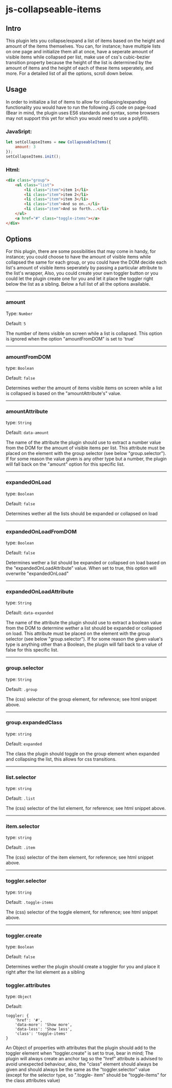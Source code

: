 # js-collapseable-items

## Intro

This plugin lets you collapse/expand a list of items based on the height and amount of the items themselves. You can, for instance; have multiple lists on one page and initialize them all at once, have a seperate amount of visible items while collapsed per list, make use of css's cubic-bezier transition property because the height of the list is determined by the amount of items and the height of each of these items seperately, and more. For a detailed list of all the options, scroll down below.

## Usage

In order to initialize a list of items to allow for collapsing/expanding functionality you would have to run the following JS code on page-load (Bear in mind, the plugin uses ES6 standards and syntax, some browsers may not support this yet for which you would need to use a polyfill).

### JavaSript:
```javascript
let setCollapseItems = new CollapseableItems({
    amount: 3
});
setCollapseItems.init();
```
### Html:
```html
<div class="group">
    <ul class="list">
        <li class="item">item 1</li>
        <li class="item">item 2</li>
        <li class="item">item 3</li>
        <li class="item">And so on..</li>
        <li class="item">And so forth...</li>
    </ul>
    <a href="#" class="toggle-items"></a>
</div>
```

## Options
For this plugin, there are some possibilities that may come in handy, for instance; you could choose to have the amount of visible items while collapsed the same for each group, or you could have the DOM decide each list's amount of visible items seperately by passing a particular attribute to the list's wrapper, Also, you could create your own toggler button or you could let the plugin create one for you and let it place the toggler right below the list as a sibling. Below a full list of all the options available.


---

### amount
Type: `Number`

Default: `5`

The number of items visible on screen while a list is collapsed. This option is ignored when the option "amountFromDOM" is set to 'true'

---

### amountFromDOM
type: `Boolean`

Default: `false`

Determines wether the amount of items visible items on screen while a list is collapsed is based on the "amountAttribute's" value.

---

### amountAttribute
type: `String`

Default: `data-amount`

The name of the attribute the plugin should use to extract a number value from the DOM for the amount of visible items per list. This attribute must be placed on the element with the group selector (see below "group.selector"). If for some reason the value given is any other type but a number, the plugin will fall back on the "amount" option for this specific list.

---

### expandedOnLoad
type: `Boolean`

Default: `false`

Determines wether all the lists should be expanded or collapsed on load

---

### expandedOnLoadFromDOM
type: `Boolean`

Default: `false`

Determines wether a list should be expanded or collapsed on load based on the "expandedOnLoadAttribute" value. When set to true, this option will overwrite "expandedOnLoad"

---

### expandedOnLoadAttribute
type: `String`

Default: `data-expanded`

The name of the attribute the plugin should use to extract a boolean value from the DOM to determine wether a list should be expanded or collapsed on load. This attribute must be placed on the element with the group selector (see below "group.selector"). If for some reason the given value's type is anything other than a Boolean, the plugin will fall back to a value of false for this specific list. 

---

### group.selector
type: `String`

Default: `.group`

The (css) selector of the group element, for reference; see html snippet above.

---

### group.expandedClass
type: `string`

Default: `expanded`

The class the plugin should toggle on the group element when expanded and collapsing the list, this allows for css transitions.

---

### list.selector
type: `string`

Default: `.list`

The (css) selector of the list element, for reference; see html snippet above.

---

### item.selector
type: `string`

Default: `.item`

The (css) selector of the item element, for reference; see html snippet above.

---

### toggler.selector
type: `String`

Default: `.toggle-items`

The (css) selector of the toggle element, for reference; see html snippet above.

---

### toggler.create
type: `Boolean`

Default: `false`

Determines wether the plugin should create a toggler for you and place it right after the list element as a sibling

### toggler.attributes
type: `Object`

Default:
```
toggler: {
    'href': '#',
    'data-more': 'Show more',
    'data-less': 'Show less',
    'class': 'toggle-items'
}
```

An Object of properties with attributes that the plugin should add to the toggler element when "toggler.create" is set to true, bear in mind; The plugin will always create an anchor tag so the "href" attribute is advised to avoid unexpected behaviour, also, the "class" element should always be given and should always be the same as the "toggler.selector" value (except for the selector type, so ".toggle- item" should be "toggle-items" for the class attributes value)
